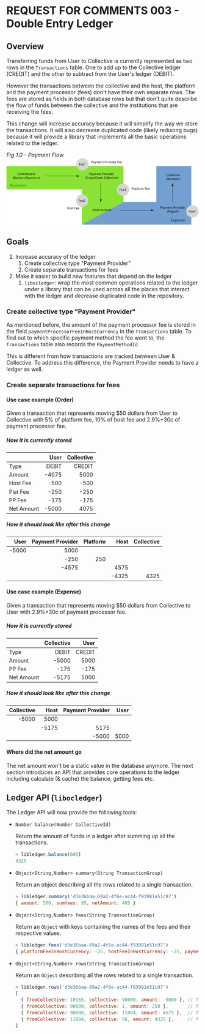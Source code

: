 # REQUEST FOR COMMENTS 003 - Double Entry Ledger

## Overview

Transferring funds from User to Collective is currently represented as
two rows in the `Transactions` table. One to add up to the Collective
ledger (CREDIT) and the other to subtract from the User's ledger
(DEBIT).

However the transactions between the collective and the host, the
platform and the payment processor (fees) don't have their own
separate rows. The fees are stored as fields in both database rows but
that don't quite describe the flow of funds between the collective and
the institutions that are receiving the fees.

This change will increase accuracy because it will simplify the way we
store the transactions. It will also decrease duplicated code (likely
reducing bugs) because it will provide a library that implements all
the basic operations related to the ledger.

*Fig 1.0 - Payment Flow*
![Payment Flow](./imgs/payment-flow.svg "Payment Flow")

## Goals

1. Increase accuracy of the ledger
   1. Create collective type "Payment Provider"
   2. Create separate transactions for fees
2. Make it easier to build new features that depend on the ledger
   1. `libocledger`: wrap the most common operations related to the
      ledger under a library that can be used across all the places
      that interact with the ledger and decrease duplicated code in
      the repository.

### Create collective type "Payment Provider"

As mentioned before, the amount of the payment processor fee is stored
in the field `paymentProcessorFeeInHostCurrency` in the `Transactions`
table. To find out to which specific payment method the fee went to,
the `Transactions` table also records the `PaymentMethodId`.

This is different from how transactions are tracked between User &
Collective. To address this difference, the Payment Provider needs to
have a ledger as well.

### Create separate transactions for fees

#### Use case example (Order)

Given a transaction that represents moving $50 dollars from User to
Collective with 5% of platform fee, 10% of host fee and 2.9%+30c of
payment processor fee.

##### How it is currently stored

|            |  User | Collective |
|------------|------:|-----------:|
| Type       | DEBIT |     CREDIT |
| Amount     | -4075 |       5000 |
| Host Fee   |  -500 |       -500 |
| Plat Fee   |  -250 |       -250 |
| PP Fee     |  -175 |       -175 |
| Net Amount | -5000 |       4075 |

##### How it should look like after this change

|  User | Payment Provider | Platform |  Host | Collective |
|------:|-----------------:|---------:|------:|-----------:|
| -5000 |             5000 |          |       |            |
|       |             -250 |      250 |       |            |
|       |            -4575 |          |  4575 |            |
|       |                  |          | -4325 |       4325 |

#### Use case example (Expense)

Given a transaction that represents moving $50 dollars from Collective
to User with 2.9%+30c of payment processor fee.

##### How it is currently stored

|            | Collective |   User |
|------------|-----------:|-------:|
| Type       |      DEBIT | CREDIT |
| Amount     |      -5000 |   5000 |
| PP Fee     |       -175 |   -175 |
| Net Amount |      -5175 |   5000 |

##### How it should look like after this change

| Collective |  Host | Payment Provider | User |
|-----------:|------:|-----------------:|-----:|
|      -5000 |  5000 |                  |      |
|            | -5175 |             5175 |      |
|            |       |            -5000 | 5000 |

#### Where did the net amount go

The net amount won't be a static value in the database anymore. The
next section introduces an API that provides core operations to the
ledger including calculate (& cache) the balance, getting fees etc.

## Ledger API (`libocledger`)

The Ledger API will now provide the following tools:

 * `Number balance(Number CollectiveId)`

   Return the amount of funds in a ledger after summing up all the
   transactions.

   ```javascript
   > libledger.balance(665)
   4325
   ```

 * `Object<String,Number> summary(String TransactionGroup)`

   Return an object describing all the rows related to a single
   transaction.

   ```javascript
   > libledger.summary('d3e36baa-69a2-4f6e-ac44-f93981e51c97')
   { amount: 500, sumfees: 95, netAmount: 405 }
   ```

 * `Object<String,Number> fees(String TransactionGroup)`
 
   Return an `Object` with keys containing the names of the fees and
   their respective values.

   ```javascript
   > libledger.fees('d3e36baa-69a2-4f6e-ac44-f93981e51c97')
   { platformFeeInHostCurrency: -25, hostFeeInHostCurrency: -25, paymentProcessorFeeInHostCurrency: -45 }
   ```

 * `Object<String,Number> rows(String TransactionGroup)`

   Return an `Object` describing all the rows related to a single
   transaction.

   ```javascript
   > libledger.rows('d3e36baa-69a2-4f6e-ac44-f93981e51c97')
   [
     { fromCollective: 10165, collective: 90000, amount: -5000 }, // from User to Payment Provider
     { fromCollective: 90000, collective: 1, amount: 250 },       // from Payment Provider to Platform
     { fromCollective: 90000, collective: 11004, amount: 4575 },  // from Payment Provider to Host
     { fromCollective: 11004, collective: 58, amount: 4325 },     // from Host to Collective
   ]
   ```
